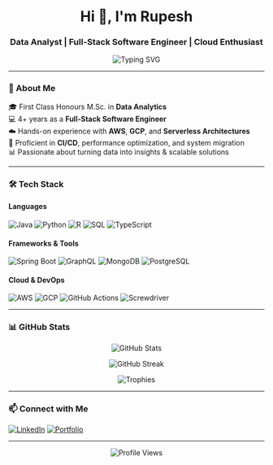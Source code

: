 <!-- GitHub Profile README -->

<h1 align="center">Hi 👋, I'm Rupesh</h1>
<h3 align="center">Data Analyst | Full-Stack Software Engineer | Cloud Enthusiast</h3>

<p align="center">
  <img src="https://readme-typing-svg.demolab.com?font=Fira+Code&size=20&pause=1000&color=1E90FF&center=true&vCenter=true&width=700&lines=Data+Analytics+MSc+Graduate;Full-stack+Engineer+|+Java+|+Python+|+Spring+Boot;Cloud-native+Developer+on+AWS+and+GCP;Tech+Enthusiast+|+Problem+Solver" alt="Typing SVG" />
</p>

---

### 🚀 About Me

🎓 First Class Honours M.Sc. in **Data Analytics**  
💻 4+ years as a **Full-Stack Software Engineer**  
☁️ Hands-on experience with **AWS**, **GCP**, and **Serverless Architectures**  
🔧 Proficient in **CI/CD**, performance optimization, and system migration  
📊 Passionate about turning data into insights & scalable solutions

---

### 🛠️ Tech Stack

#### Languages
![Java](https://img.shields.io/badge/Java-ED8B00?style=for-the-badge&logo=java&logoColor=white)
![Python](https://img.shields.io/badge/Python-3776AB?style=for-the-badge&logo=python&logoColor=white)
![R](https://img.shields.io/badge/R-276DC3?style=for-the-badge&logo=r&logoColor=white)
![SQL](https://img.shields.io/badge/SQL-003B57?style=for-the-badge&logo=postgresql&logoColor=white)
![TypeScript](https://img.shields.io/badge/TypeScript-3178C6?style=for-the-badge&logo=typescript&logoColor=white)

#### Frameworks & Tools
![Spring Boot](https://img.shields.io/badge/Spring_Boot-6DB33F?style=for-the-badge&logo=springboot&logoColor=white)
![GraphQL](https://img.shields.io/badge/GraphQL-E10098?style=for-the-badge&logo=graphql&logoColor=white)
![MongoDB](https://img.shields.io/badge/MongoDB-4EA94B?style=for-the-badge&logo=mongodb&logoColor=white)
![PostgreSQL](https://img.shields.io/badge/PostgreSQL-316192?style=for-the-badge&logo=postgresql&logoColor=white)

#### Cloud & DevOps
![AWS](https://img.shields.io/badge/AWS-232F3E?style=for-the-badge&logo=amazon-aws&logoColor=white)
![GCP](https://img.shields.io/badge/GCP-4285F4?style=for-the-badge&logo=google-cloud&logoColor=white)
![GitHub Actions](https://img.shields.io/badge/GitHub_Actions-2088FF?style=for-the-badge&logo=github-actions&logoColor=white)
![Screwdriver](https://img.shields.io/badge/Screwdriver-4B8BBE?style=for-the-badge&logo=tools&logoColor=white)

---

### 📊 GitHub Stats

<p align="center">
  <img src="https://github-readme-stats.vercel.app/api?username=rupeshchintakayala&show_icons=true&theme=monokai" alt="GitHub Stats" />
</p>

<p align="center">
  <img src="https://streak-stats.demolab.com/?user=rupeshchintakayala&theme=monokai" alt="GitHub Streak" />
</p>

<p align="center">
  <img src="https://github-profile-trophy.vercel.app/?username=rupeshchintakayala&theme=monokai" alt="Trophies" />
</p>


---

### 📫 Connect with Me

[![LinkedIn](https://img.shields.io/badge/LinkedIn-blue?style=for-the-badge&logo=linkedin&logoColor=white)](https://www.linkedin.com/in/rupeshchintakayala)
[![Portfolio](https://img.shields.io/badge/Portfolio-000000?style=for-the-badge&logo=notion&logoColor=white)](https://rupeshchintakayala.github.io/portfolio/)

---

<!-- Optional: GitHub Profile Views -->
<p align="center">
  <img src="https://komarev.com/ghpvc/?username=your-github-username&style=flat-square&color=blue" alt="Profile Views" />
</p>
